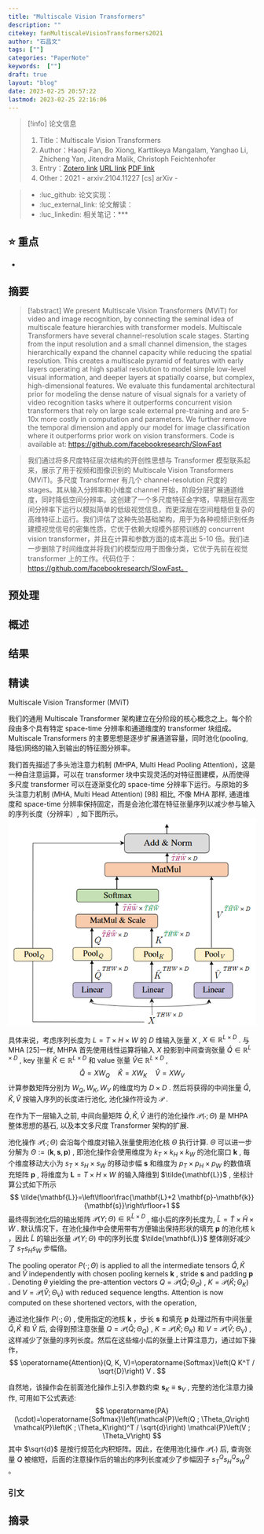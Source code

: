 ```yaml
---
title: "Multiscale Vision Transformers"
description: ""
citekey: fanMultiscaleVisionTransformers2021
author: "石昌文"
tags: [""]
categories: "PaperNote"
keywords:  [""]
draft: true
layout: "blog"
date: 2023-02-25 20:57:22
lastmod: 2023-02-25 22:16:06
---
```


> [!info] 论文信息
>1. Title：Multiscale Vision Transformers
>2. Author：Haoqi Fan, Bo Xiong, Karttikeya Mangalam, Yanghao Li, Zhicheng Yan, Jitendra Malik, Christoph Feichtenhofer
>3. Entry：[Zotero link](zotero://select/items/@fanMultiscaleVisionTransformers2021) [URL link](http://arxiv.org/abs/2104.11227) [PDF link](<file:///C\:\\Users\\19115\\OneDrive - stu.suda.edu.cn\\Zotero\\Fan et al_2021_Multiscale Vision Transformers.pdf>)
>4. Other：2021 - arxiv:2104.11227 [cs]  arXiv   -   

>- :luc_github: 论文实现：
>- :luc_external_link: 论文解读：
>- :luc_linkedin: 相关笔记：***

## ⭐ 重点

- 

## 摘要

> [!abstract] We present Multiscale Vision Transformers (MViT) for video and image recognition, by connecting the seminal idea of multiscale feature hierarchies with transformer models. Multiscale Transformers have several channel-resolution scale stages. Starting from the input resolution and a small channel dimension, the stages hierarchically expand the channel capacity while reducing the spatial resolution. This creates a multiscale pyramid of features with early layers operating at high spatial resolution to model simple low-level visual information, and deeper layers at spatially coarse, but complex, high-dimensional features. We evaluate this fundamental architectural prior for modeling the dense nature of visual signals for a variety of video recognition tasks where it outperforms concurrent vision transformers that rely on large scale external pre-training and are 5-10x more costly in computation and parameters. We further remove the temporal dimension and apply our model for image classification where it outperforms prior work on vision transformers. Code is available at: https://github.com/facebookresearch/SlowFast

> 我们通过将多尺度特征层次结构的开创性思想与 Transformer 模型联系起来，展示了用于视频和图像识别的 Multiscale Vision Transformers (MViT)。多尺度 Transformer 有几个 channel-resolution 尺度的 stages。其从输入分辨率和小维度 channel 开始，阶段分层扩展通道维度，同时降低空间分辨率。这创建了一个多尺度特征金字塔，早期层在高空间分辨率下运行以模拟简单的低级视觉信息，而更深层在空间粗糙但复杂的高维特征上运行。我们评估了这种先验基础架构，用于为各种视频识别任务建模视觉信号的密集性质，它优于依赖大规模外部预训练的 concurrent vision transformer，并且在计算和参数方面的成本高出 5-10 倍。我们进一步删除了时间维度并将我们的模型应用于图像分类，它优于先前在视觉 transformer 上的工作。代码位于：https://github.com/facebookresearch/SlowFast。

## 预处理

## 概述

## 结果

## 精读

Multiscale Vision Transformer (MViT)

我们的通用 Multiscale Transformer 架构建立在分阶段的核心概念之上。每个阶段由多个具有特定 space-time 分辨率和通道维度的 transformer 块组成。 Multiscale Transformers 的主要思想是逐步扩展通道容量，同时池化(pooling, 降低)网络的输入到输出的特征图分辨率。

我们首先描述了多头池注意力机制 (MHPA, Multi Head Pooling Attention)，这是一种自注意运算，可以在 transformer 块中实现灵活的对特征图建模，从而使得多尺度 transformer 可以在逐渐变化的 space-time 分辨率下运行。与原始的多头注意力机制 (MHA, Multi Head Attention)  [98] 相比, 不像 MHA 那样, 通道维度和 space-time 分辨率保持固定，而是会池化潜在特征张量序列以减少参与输入的序列长度（分辨率）, 如下图所示。
![]({53}_Multiscale%20Vision%20Transformers@fanMultiscaleVisionTransformers2021.assets/image-20230225212421.png)



具体来说，考虑序列长度为 $L=T \times H \times W$ 的 $D$ 维输入张量 $X$ ,  $X \in \mathbb{R}^{L \times D}$ . 与 MHA [25]一样, MHPA 首先使用线性运算将输入 $X$ 投影到中间查询张量 $\hat{Q} \in \mathbb{R}^{L \times D}$ , key 张量 $\hat{K} \in \mathbb{R}^{L \times D}$ 和 value 张量 $\hat{V} \in$ $\mathbb{R}^{L \times D}$ ,
$$
\hat{Q}=X W_Q \quad \hat{K}=X W_K \quad \hat{V}=X W_V
$$
计算参数矩阵分别为 $W_Q, W_K, W_V$ 的维度均为 $D \times D$  . 然后将获得的中间张量 $\hat{Q}, \hat{K}, \hat{V}$ 按输入序列的长度进行池化, 池化操作符设为 $\mathcal{P}$ .

在作为下一层输入之前, 中间向量矩阵 $\hat{Q}, \hat{K}, \hat{V}$ 进行的池化操作 $\mathcal{P}(\cdot ; \Theta)$ 是 MHPA 整体思想的基石, 以及本文多尺度 Transformer 架构的扩展.

池化操作 $\mathcal{P}(\cdot ; \Theta)$ 会沿每个维度对输入张量使用池化核  $\Theta$  执行计算.  $\Theta$ 可以进一步分解为 $\Theta:=(\mathbf{k}, \mathbf{s}, \mathbf{p})$ , 即池化操作会使用维度为 $k_T \times k_H \times k_W$ 的池化窗口 $\mathbf{k}$   , 每个维度移动大小为 $s_T \times s_H \times s_W$ 的移动步幅 $\mathbf{s}$  和维度为 $p_T \times p_H \times p_W$ 的数值填充矩阵 $\mathbf{p}$ , 将维度为 $\mathbf{L}=T \times H \times W$ 的输入降维到 $\tilde{\mathbf{L}}$ , 坐标计算公式如下所示
$$
\tilde{\mathbf{L}}=\left\lfloor\frac{\mathbf{L}+2 \mathbf{p}-\mathbf{k}}{\mathbf{s}}\right\rfloor+1
$$
最终得到池化后的输出矩阵 $\mathcal{P}(Y ; \Theta) \in \mathbb{R}^{\tilde{L} \times D}$ , 缩小后的序列长度为, $\tilde{L}=\tilde{T} \times \tilde{H} \times \tilde{W}$ . 默认情况下，在池化操作中会使用带有方便输出保持形状的填充 $\mathbf{p}$ 的池化核 $\mathrm{k}$ ，因此 $\tilde{L}$ 的输出张量 $\mathcal{ P}(Y ; \Theta)$ 中的序列长度 $\tilde{\mathbf{L}}$ 整体刚好减少了 $s_T s_H s_W$ 步幅倍。


The pooling operator $P(\cdot ; \Theta)$ is applied to all the intermediate tensors $\hat{Q}, \hat{K}$ and $\hat{V}$ independently with chosen pooling kernels $\mathbf{k}$ , stride $\mathbf{s}$ and padding $\mathbf{p}$ . Denoting $\theta$ yielding the pre-attention vectors $Q=\mathcal{P}\left(\hat{Q} ; \Theta_Q\right)$ , $K=\mathcal{P}\left(\hat{K} ; \Theta_K\right)$ and $V=\mathcal{P}\left(\hat{V} ; \Theta_V\right)$ with reduced sequence lengths. Attention is now computed on these shortened vectors, with the operation,

通过池化操作 $P(\cdot ; \Theta)$ , 使用指定的池核 $\mathbf{ k}$ ，步长 $\mathbf{s}$ 和填充 $\mathbf{p}$ 处理过所有中间张量 $\hat{Q}, \hat{K}$ 和 $\hat{V}$ 后, 会得到预注意张量 $Q=\mathcal{P}\left(\hat{Q} ; \Theta_Q\right)$ , $K=\mathcal{P}\left(\hat{K } ; \Theta_K\right)$ 和 $V=\mathcal{P}\left(\hat{V} ; \Theta_V\right)$ , 这样减少了张量的序列长度。然后在这些缩小后的张量上计算注意力，通过如下操作，
$$
\operatorname{Attention}(Q, K, V)=\operatorname{Softmax}\left(Q K^T / \sqrt{D}\right) V .
$$

自然地，该操作会在前面池化操作上引入参数约束 $\mathbf{s}_K \equiv \mathbf{s}_V$ , 完整的池化注意力操作, 可用如下公式表述:
$$
\operatorname{PA}(\cdot)=\operatorname{Softmax}\left(\mathcal{P}\left(Q ; \Theta_Q\right) \mathcal{P}\left(K ; \Theta_K\right)^T / \sqrt{d}\right) \mathcal{P}\left(V ; \Theta_V\right)
$$
其中 $\sqrt{d}$ 是按行规范化内积矩阵。因此，在使用池化操作 $\mathcal{P}(\cdot)$ 后, 查询张量 $Q$ 被缩短，后面的注意操作后的输出的序列长度减少了步幅因子 $s_T^Q s_H^Q s_W^Q$ 。

### 引文

## 摘录
